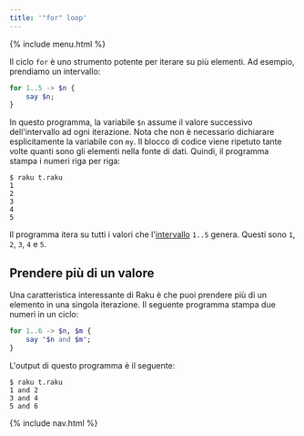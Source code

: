 ```yaml
---
title: '"for" loop'
---
```


{% include menu.html %}

Il ciclo `for` è uno strumento potente per iterare su più elementi. Ad esempio, prendiamo un intervallo:

```raku
for 1..5 -> $n {
    say $n;
}
```

In questo programma, la variabile `$n` assume il valore successivo dell'intervallo ad ogni iterazione. Nota che non è necessario dichiarare esplicitamente la variabile con `my`. Il blocco di codice viene ripetuto tante volte quanti sono gli elementi nella fonte di dati. Quindi, il programma stampa i numeri riga per riga:

```console
$ raku t.raku 
1
2
3
4
5
```

Il programma itera su tutti i valori che l'[intervallo](/it/essentials/ranges) `1..5` genera. Questi sono `1`, `2`, `3`, `4` e `5`.

## Prendere più di un valore

Una caratteristica interessante di Raku è che puoi prendere più di un elemento in una singola iterazione. Il seguente programma stampa due numeri in un ciclo:

```raku
for 1..6 -> $n, $m {
    say "$n and $m";
}
```

L'output di questo programma è il seguente:

```console
$ raku t.raku
1 and 2
3 and 4
5 and 6
```

{% include nav.html %}